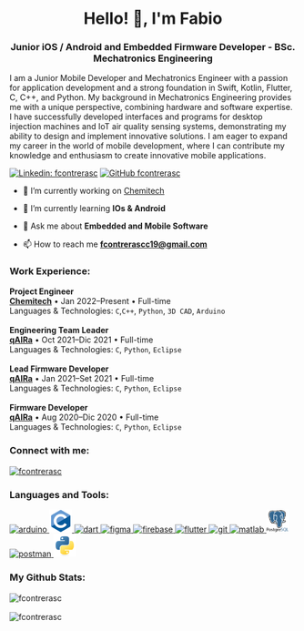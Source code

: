 <h1 align="center">Hello! 👋, I'm Fabio</h1>
<h3 align="center">Junior iOS / Android and Embedded Firmware Developer - BSc. Mechatronics Engineering</h3>

I am a Junior Mobile Developer and Mechatronics Engineer with a passion for application development and a strong foundation in Swift, Kotlin, Flutter, C, C++, and Python. My background in Mechatronics Engineering provides me with a unique perspective, combining hardware and software expertise. I have successfully developed interfaces and programs for desktop injection machines and IoT air quality sensing systems, demonstrating my ability to design and implement innovative solutions. I am eager to expand my career in the world of mobile development, where I can contribute my knowledge and enthusiasm to create innovative mobile applications.

[![Linkedin: fcontrerasc](https://img.shields.io/badge/-fcontrerasc-blue?style=flat-square&logo=Linkedin&logoColor=white&link=https://www.linkedin.com/in/fcontrerasc/)](https://www.linkedin.com/in/fcontrerasc/)
[![GitHub fcontrerasc](https://img.shields.io/github/followers/fcontrerasc?label=follow&style=social)](https://github.com/fcontrerasc)

- 🔭 I’m currently working on [Chemitech](https://chemitech.com.pe)

- 🌱 I’m currently learning **IOs & Android**

- 💬 Ask me about **Embedded and Mobile Software**

- 📫 How to reach me **fcontrerascc19@gmail.com**

<h3 align="left">Work Experience:</h3>

**Project Engineer** \
[**Chemitech**](https://chemitech.com.pe/) • Jan 2022–Present • Full-time \
Languages & Technologies: `C`,`C++`, `Python`, `3D CAD`, `Arduino` \
<br/>
**Engineering Team Leader** \
[**qAIRa**](http://www.qairadrones.com) • Oct 2021–Dic 2021 • Full-time \
Languages & Technologies: `C`, `Python`, `Eclipse` \
<br/>
**Lead Firmware Developer** \
[**qAIRa**](http://www.qairadrones.com) • Jan 2021–Set 2021 • Full-time \
Languages & Technologies: `C`, `Python`, `Eclipse` \
<br/>
**Firmware Developer** \
[**qAIRa**](http://www.qairadrones.com) • Aug 2020–Dic 2020 • Full-time \
Languages & Technologies: `C`, `Python`, `Eclipse`

<h3 align="left">Connect with me:</h3>
<p align="left">
<a href="https://linkedin.com/in/fcontrerasc" target="blank"><img align="center" src="https://raw.githubusercontent.com/rahuldkjain/github-profile-readme-generator/master/src/images/icons/Social/linked-in-alt.svg" alt="fcontrerasc" height="30" width="40" /></a>
</p>

<h3 align="left">Languages and Tools:</h3>
<p align="left" style="color:white"> 
  <a href="https://www.arduino.cc/" target="_blank" rel="noreferrer"> 
    <img src="https://cdn.worldvectorlogo.com/logos/arduino-1.svg" alt="arduino" width="40" height="40"/> 
  </a>
  <a href="https://www.cprogramming.com/" target="_blank" rel="noreferrer"> <img      src="https://raw.githubusercontent.com/devicons/devicon/master/icons/c/c-original.svg" alt="c" width="40" height="40"/> 
  </a> 
  <a href="https://dart.dev" target="_blank" rel="noreferrer"> <img src="https://www.vectorlogo.zone/logos/dartlang/dartlang-icon.svg" alt="dart" width="40" height="40"/> 
  </a> 
  <a href="https://www.figma.com/" target="_blank" rel="noreferrer"> <img src="https://www.vectorlogo.zone/logos/figma/figma-icon.svg" alt="figma" width="40" height="40"/> 
  </a> 
  <a href="https://firebase.google.com/" target="_blank" rel="noreferrer"> <img src="https://www.vectorlogo.zone/logos/firebase/firebase-icon.svg" alt="firebase" width="40" height="40"/> 
  </a> 
  <a href="https://flutter.dev" target="_blank" rel="noreferrer"> <img src="https://www.vectorlogo.zone/logos/flutterio/flutterio-icon.svg" alt="flutter" width="40" height="40"/> 
  </a> 
  <a href="https://git-scm.com/" target="_blank" rel="noreferrer"> <img src="https://www.vectorlogo.zone/logos/git-scm/git-scm-icon.svg" alt="git" width="40" height="40"/> 
  </a> 
  <a href="https://www.mathworks.com/" target="_blank" rel="noreferrer"> <img src="https://upload.wikimedia.org/wikipedia/commons/2/21/Matlab_Logo.png" alt="matlab" width="40" height="40"/> 
  </a>
  <a href="https://www.postgresql.org" target="_blank" rel="noreferrer"> <img src="https://raw.githubusercontent.com/devicons/devicon/master/icons/postgresql/postgresql-original-wordmark.svg" alt="postgresql" width="40" height="40"/> 
  </a> 
  <a href="https://postman.com" target="_blank" rel="noreferrer"> <img src="https://www.vectorlogo.zone/logos/getpostman/getpostman-icon.svg" alt="postman" width="40" height="40"/> 
  </a> 
  <a href="https://www.python.org" target="_blank" rel="noreferrer"> <img src="https://raw.githubusercontent.com/devicons/devicon/master/icons/python/python-original.svg" alt="python" width="40" height="40"/> 
  </a>
</p>

<h3 align="left">My Github Stats:</h3>

<p><img align="center" src="https://github-readme-stats.vercel.app/api?username=fcontrerasc&show_icons=true&locale=en&theme=gotham" alt="fcontrerasc" /></p>

<p><img align="center" src="https://github-readme-streak-stats.herokuapp.com/?user=fcontrerasc&theme=gotham" alt="fcontrerasc" /></p>
